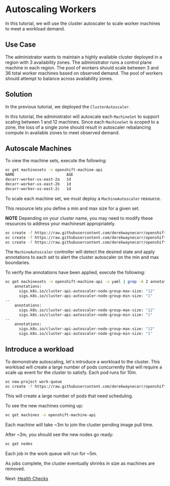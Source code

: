 # Autoscaling Workers

In this tutorial, we will use the cluster autoscaler to scale worker machines to
meet a workload demand.

## Use Case

The administrator wants to maintain a highly available cluster deployed in a
region with 3 availability zones.  The administrator runs a control plane
machine in each region.  The pool of workers should scale between 3 and 36 total
worker machines based on observed demand.  The pool of workers should attempt to
balance across availability zones.

## Solution

In the previous tutorial, we deployed the `ClusterAutoscaler`. 

In this tutorial, the administrator will autoscale each `MachineSet` to support
scaling between 1 and 12 machines.  Since each `MachineSet` is scoped to a zone,
the loss of a single zone should result in autoscaler rebalancing compute in
available zones to meet observed demand.

## Autoscale Machines

To view the machine sets, execute the following:

```sh
oc get machinesets -n openshift-machine-api
NAME                       AGE
decarr-worker-us-east-2a   1d
decarr-worker-us-east-2b   1d
decarr-worker-us-east-2c   1d
```

To scale each machine set, we must deploy a `MachineAutoscaler` resource.

This resource lets you define a min and max size for a given set.

**NOTE** Depending on your cluster name, you may need to modify these resources
to address your machineset appropriately.

```sh
oc create -f https://raw.githubusercontent.com/derekwaynecarr/openshift-the-easy-way/master/assets/machine-autoscale-us-east-2a.yaml
oc create -f https://raw.githubusercontent.com/derekwaynecarr/openshift-the-easy-way/master/assets/machine-autoscale-us-east-2b.yaml
oc create -f https://raw.githubusercontent.com/derekwaynecarr/openshift-the-easy-way/master/assets/machine-autoscale-us-east-2c.yaml
```

The `MachineAutoscaler` controller will detect the desired state and apply
annotations to each set to alert the cluster autoscaler on the min and max
boundaries.

To verify the annotations have been applied, execute the following:

```sh
oc get machinesets -n openshift-machine-api -o yaml | grep -A 2 annotations
    annotations:
      sigs.k8s.io/cluster-api-autoscaler-node-group-max-size: "12"
      sigs.k8s.io/cluster-api-autoscaler-node-group-min-size: "1"
--
    annotations:
      sigs.k8s.io/cluster-api-autoscaler-node-group-max-size: "12"
      sigs.k8s.io/cluster-api-autoscaler-node-group-min-size: "1"
--
    annotations:
      sigs.k8s.io/cluster-api-autoscaler-node-group-max-size: "12"
      sigs.k8s.io/cluster-api-autoscaler-node-group-min-size: "1"
```

## Introduce a workload

To demonstrate autoscaling, let's introduce a workload to the cluster.  This
workload will create a large number of pods concurrently that will require a
scale up event for the cluster to satisfy.  Each pod runs for 10m.

```sh
oc new-project work-queue
oc create -f https://raw.githubusercontent.com/derekwaynecarr/openshift-the-easy-way/master/assets/job-work-queue.yaml
```

This will create a large number of pods that need scheduling.

To see the new machines coming up:

```sh
oc get machines -n openshift-machine-api
```

Each machine will take ~3m to join the cluster pending image pull time.

After ~3m, you should see the new nodes go ready:

```sh
oc get nodes
```

Each job in the work queue will run for ~5m.

As jobs complete, the cluster eventually shrinks in size as machines are removed.

Next: [Health Checks](08-health-checks.md)
